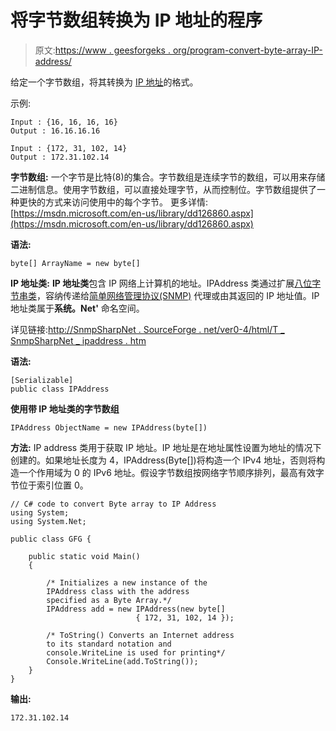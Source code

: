 # 将字节数组转换为 IP 地址的程序

> 原文:[https://www . geesforgeks . org/program-convert-byte-array-IP-address/](https://www.geeksforgeeks.org/program-convert-byte-array-ip-address/)

给定一个字节数组，将其转换为 [IP 地址](https://www.geeksforgeeks.org/ip-addressing-introduction-and-classful-addressing/)的格式。

示例:

```
Input : {16, 16, 16, 16}
Output : 16.16.16.16

Input : {172, 31, 102, 14}
Output : 172.31.102.14

```

**字节数组:**
一个字节是比特(8)的集合。字节数组是连续字节的数组，可以用来存储二进制信息。使用字节数组，可以直接处理字节，从而控制位。字节数组提供了一种更快的方式来访问使用中的每个字节。
更多详情:[https://msdn.microsoft.com/en-us/library/dd126860.aspx](https://msdn.microsoft.com/en-us/library/dd126860.aspx)

**语法:**

```
byte[] ArrayName = new byte[] 
```

**IP 地址类:**
**IP 地址类**包含 IP 网络上计算机的地址。IPAddress 类通过扩展[八位字节串类](http://snmpsharpnet.sourceforge.net/ver0-4/html/T_SnmpSharpNet_OctetString.htm)，容纳传递给[简单网络管理协议(SNMP)](https://en.wikipedia.org/wiki/Simple_Network_Management_Protocol) 代理或由其返回的 IP 地址值。IP 地址类属于**系统。Net'** 命名空间。

详见链接:[http://SnmpSharpNet . SourceForge . net/ver0-4/html/T _ SnmpSharpNet _ ipaddress . htm](http://snmpsharpnet.sourceforge.net/ver0-4/html/T_SnmpSharpNet_IpAddress.htm)

**语法:**

```
[Serializable]
public class IPAddress
```

**使用带 IP 地址类的字节数组**

```
IPAddress ObjectName = new IPAddress(byte[])
```

**方法:**
IP address 类用于获取 IP 地址。IP 地址是在地址属性设置为地址的情况下创建的。如果地址长度为 4，IPAddress(Byte[])将构造一个 IPv4 地址，否则将构造一个作用域为 0 的 IPv6 地址。假设字节数组按网络字节顺序排列，最高有效字节位于索引位置 0。

```
// C# code to convert Byte array to IP Address
using System;
using System.Net;

public class GFG {

    public static void Main()
    {

        /* Initializes a new instance of the 
        IPAddress class with the address 
        specified as a Byte Array.*/
        IPAddress add = new IPAddress(new byte[] 
                            { 172, 31, 102, 14 });

        /* ToString() Converts an Internet address
        to its standard notation and 
        console.WriteLine is used for printing*/
        Console.WriteLine(add.ToString());
    }
}
```

**输出:**

```
172.31.102.14
```